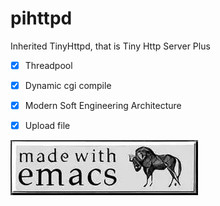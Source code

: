 # pihttpd
Inherited TinyHttpd, that is Tiny Http Server Plus


- [x] Threadpool
- [x] Dynamic cgi compile
- [x] Modern Soft Engineering Architecture
- [x] Upload file




![Made With Emacs](https://raw.githubusercontent.com/pphboy/pihttpd/main/emacs.jpg)

